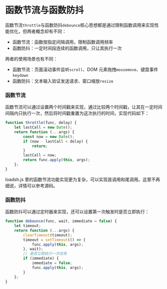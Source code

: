 # 函数节流与函数防抖

函数节流`throttle`与函数防抖`debounce`核心思想都是通过限制函数调用来实现性能优化，但两者概念却有不同：

-   函数节流：函数按指定间隔调用，限制函数调用频率
-   函数防抖：一定时间段连续的函数调用，只让其执行一次

两者的使用场景也有不同：

-   函数节流：页面滚动事件监听`scroll`、DOM 元素拖拽`mousemove`、键盘事件`keydown`
-   函数防抖：文本输入验证发送请求、窗口缩放`resize`

### 函数节流

函数节流可以通过设置两个时间戳来实现，通过比较两个时间戳，让其在一定时间间隔内只执行一次，然后将时间戳重置为这次执行的时间，实现代码如下：

```javascript
function throttle(func, delay) {
	let lastCall = new Date();
	return function (...args) {
		const now = new Date();
		if (now - lastCall < delay) {
			return;
		}
		lastCall = now;
		return func.apply(this, args);
	};
}
```

loadsh.js 里的函数节流功能实现更为复杂，可以实现首调用和尾调用。这里不再细说，详情可以参考源码。

### 函数防抖

函数防抖可以通过定时器来实现，还可以设置第一次触发时是否立即执行：

```javascript
function debounce(func, wait, immediate = false) {
	let timeout;
	return function (...args) {
		clearTimeout(timeout);
		timeout = setTimeout(() => {
			func.apply(this, args);
		}, wait);
		// 是否立即执行一次任务
		if (immediate) {
			immediate = false;
			func.apply(this, args);
		}
	};
}
```
